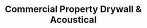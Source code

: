 ---
title: "Commercial Property Drywall & Acoustical"
url: /amarillo/commercial-property-drywall-and-acoustical/
shop: trade
---